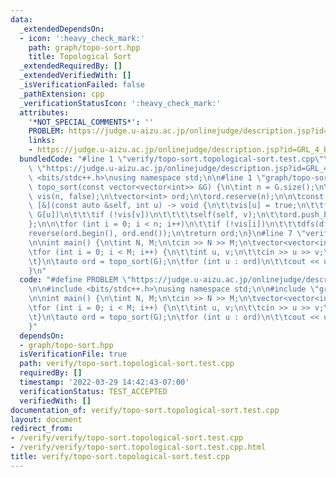 ```yaml
---
data:
  _extendedDependsOn:
  - icon: ':heavy_check_mark:'
    path: graph/topo-sort.hpp
    title: Topological Sort
  _extendedRequiredBy: []
  _extendedVerifiedWith: []
  _isVerificationFailed: false
  _pathExtension: cpp
  _verificationStatusIcon: ':heavy_check_mark:'
  attributes:
    '*NOT_SPECIAL_COMMENTS*': ''
    PROBLEM: https://judge.u-aizu.ac.jp/onlinejudge/description.jsp?id=GRL_4_B
    links:
    - https://judge.u-aizu.ac.jp/onlinejudge/description.jsp?id=GRL_4_B
  bundledCode: "#line 1 \"verify/topo-sort.topological-sort.test.cpp\"\n#define PROBLEM\
    \ \"https://judge.u-aizu.ac.jp/onlinejudge/description.jsp?id=GRL_4_B\"\n\n#include\
    \ <bits/stdc++.h>\nusing namespace std;\n\n#line 1 \"graph/topo-sort.hpp\"\nvector<int>\
    \ topo_sort(const vector<vector<int>> &G) {\n\tint n = G.size();\n\tvector<bool>\
    \ vis(n, false);\n\tvector<int> ord;\n\tord.reserve(n);\n\n\tconst auto dfs =\
    \ [&](const auto &self, int u) -> void {\n\t\tvis[u] = true;\n\t\tfor (int v :\
    \ G[u])\n\t\t\tif (!vis[v])\n\t\t\t\tself(self, v);\n\t\tord.push_back(u);\n\t\
    };\n\n\tfor (int i = 0; i < n; i++)\n\t\tif (!vis[i])\n\t\t\tdfs(dfs, i);\n\t\
    reverse(ord.begin(), ord.end());\n\treturn ord;\n}\n#line 7 \"verify/topo-sort.topological-sort.test.cpp\"\
    \n\nint main() {\n\tint N, M;\n\tcin >> N >> M;\n\tvector<vector<int>> G(N);\n\
    \tfor (int i = 0; i < M; i++) {\n\t\tint u, v;\n\t\tcin >> u >> v;\n\t\tG[u].push_back(v);\n\
    \t}\n\tauto ord = topo_sort(G);\n\tfor (int u : ord)\n\t\tcout << u << '\\n';\n\
    }\n"
  code: "#define PROBLEM \"https://judge.u-aizu.ac.jp/onlinejudge/description.jsp?id=GRL_4_B\"\
    \n\n#include <bits/stdc++.h>\nusing namespace std;\n\n#include \"graph/topo-sort.hpp\"\
    \n\nint main() {\n\tint N, M;\n\tcin >> N >> M;\n\tvector<vector<int>> G(N);\n\
    \tfor (int i = 0; i < M; i++) {\n\t\tint u, v;\n\t\tcin >> u >> v;\n\t\tG[u].push_back(v);\n\
    \t}\n\tauto ord = topo_sort(G);\n\tfor (int u : ord)\n\t\tcout << u << '\\n';\n\
    }"
  dependsOn:
  - graph/topo-sort.hpp
  isVerificationFile: true
  path: verify/topo-sort.topological-sort.test.cpp
  requiredBy: []
  timestamp: '2022-03-29 14:42:43-07:00'
  verificationStatus: TEST_ACCEPTED
  verifiedWith: []
documentation_of: verify/topo-sort.topological-sort.test.cpp
layout: document
redirect_from:
- /verify/verify/topo-sort.topological-sort.test.cpp
- /verify/verify/topo-sort.topological-sort.test.cpp.html
title: verify/topo-sort.topological-sort.test.cpp
---
```

